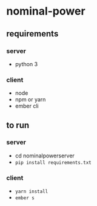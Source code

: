 # nominal-power
<!-- https://photovoltaic-software.com/PV-solar-energy-calculation.php -->

<!-- https://data.world/us-doe-gov/0fd3e1b2-0e53-4e37-b822-7c3e810fe78c -->

<!-- http://www.solarmango.com/faq/8 -->

## requirements
### server
- python 3


### client
- node
- npm or yarn
- ember cli


## to run  
### server
- cd nominalpowerserver
- `pip install requirements.txt`

### client
- `yarn install`
- `ember s`
